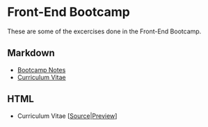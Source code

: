 # Front-End Bootcamp
These are some of the excercises
done in the Front-End Bootcamp.

## Markdown
* [Bootcamp Notes](bootcamp-notes.md)
* [Curriculum Vitae](curriculum-vitae.md)

## HTML
* Curriculum Vitae [[Source](docs)|[Preview](https://glrodasz.github.io/frontend-bootcamp/)]
